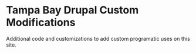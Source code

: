 Tampa Bay Drupal Custom Modifications
====================

Additional code and customizations to add custom programatic uses on this site.